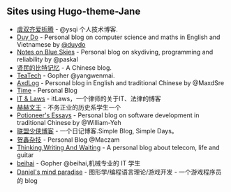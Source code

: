 ## Sites using Hugo-theme-Jane
- [虞双齐爱折腾](https://yushuangqi.com/) - @ysqi 个人技术博客.
- [Duy Do](http://duydo.me) - Personal blog on computer science and maths in English and Vietnamese by [@duydo](https://github.com/duydo)
- [Notes on Blue Skies](https://terrty.net) - Personal blog on skydiving, programming and reliability by @paskal
- [贤民的比特记忆](http://www.xianmin.org/) - A Chinese blog.
- [TeaTech](https://maiyang.me/) - Gopher @yangwenmai.
- [AxdLog](https://axdlog.com) - Personal blog in English and traditional Chinese by @MaxdSre
- [Time](https://ifttl.com/) - Personal Blog
- [IT & Laws](https://itlaws.cn/) - itLaws，一个律师的关于IT、法律的博客
- [赫赫文王](https://kqh.ac/) - 不务正业的历史系学生一个
- [Potioneer's Essays](https://william-yeh.net/) - Personal blog on software development in traditional Chinese by @William-Yeh
- [联盟少侠博客](https://shaoxia.xyz/) - 一个日记博客.Simple Blog, Simple Days。
- [贺鑫杂技](https://www.hexin.me/) -  Personal Blog @Maczam
- [Thinking,Writing And Waiting](https://blog.fallleaf.net) - A personal blog about telecom, life and guitar
- [beihai](https://www.wingsxdu.com/) -  Gopher @beihai,机械专业的 IT 学生
- [Daniel's mind paradise](https://hustdanielhu.com/) - 图形学/编程语言理论/游戏开发 - 一个游戏程序员的 blog
